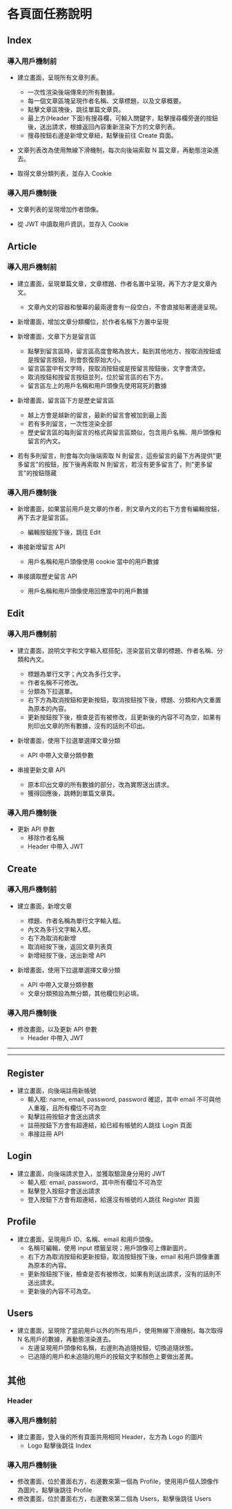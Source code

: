 # 各頁面任務說明

## Index

### 導入用戶機制前

* 建立畫面，呈現所有文章列表。
   * 一次性渲染後端傳來的所有數據。
   * 每一個文章區塊呈現作者名稱、文章標題，以及文章概要。
   * 點擊文章區塊後，跳往單篇文章頁。
   * 最上方(Header 下面)有搜尋欄，可輸入關鍵字，點擊搜尋欄旁邊的按鈕後，送出請求，根據返回內容重新渲染下方的文章列表。   
   * 搜尋按鈕右邊是新增文章紐，點擊後前往 Create 頁面。
 
* 文章列表改為使用無線下滑機制，每次向後端索取 N 篇文章，再動態渲染進去。
  
* 取得文章分類列表，並存入 Cookie

### 導入用戶機制後

* 文章列表的呈現增加作者頭像。

* 從 JWT 中讀取用戶資訊，並存入 Cookie
  
## Article

### 導入用戶機制前

* 建立畫面，呈現單篇文章，文章標題、作者名置中呈現，再下方才是文章內文。
   * 文章內文的容器和螢幕的最兩邊會有一段空白，不會直接貼著邊邊呈現。
 
* 新增畫面，增加文章分類欄位，於作者名稱下方置中呈現

* 新增畫面，文章下方是留言區
   * 點擊到留言區時，留言區高度會略為放大，點到其他地方、按取消按鈕或是按留言按鈕，則會恢復原始大小。
   * 留言區當中有文字時，按取消按鈕或是按留言按鈕後，文字會清空。
   * 取消按鈕和按留言按鈕並列，位於留言區的右下方。
   * 留言區左上的用戶名稱和用戶頭像先使用寫死的數據

* 新增畫面，留言區下方是歷史留言區
   * 越上方會是越新的留言，最新的留言會被加到最上面
   * 若有多則留言，一次性渲染全部
   * 歷史留言區的每則留言的格式與留言區類似，包含用戶名稱、用戶頭像和留言的內文。
 
* 若有多則留言，則會每次向後端索取 N 則留言，這些留言的最下方再提供"更多留言"的按鈕，按下後再索取 N 則留言，若沒有更多留言了，則"更多留言"的按鈕隱藏

### 導入用戶機制後

* 新增畫面，如果當前用戶是文章的作者，則文章內文的右下方會有編輯按鈕，再下去才是留言區。
   * 編輯按鈕按下後，跳往 Edit
     
* 串接新增留言 API
   * 用戶名稱和用戶頭像使用 cookie 當中的用戶數據

* 串接讀取歷史留言 API   
   * 用戶名稱和用戶頭像使用回應當中的用戶數據

## Edit

### 導入用戶機制前

* 建立畫面，說明文字和文字輸入框搭配，渲染當前文章的標題、作者名稱、分類和內文。
    * 標題為單行文字；內文為多行文字。
    * 作者名稱不可修改。
    * 分類為下拉選單。
    * 右下方為取消按鈕和更新按鈕，取消按鈕按下後，標題、分類和內文重置為原本的內容。
    * 更新按鈕按下後，檢查是否有被修改，且更新後的內容不可為空，如果有則印出文章的所有數據，沒有的話則不印出。

* 新增畫面，使用下拉選單選擇文章分類
  * API 中帶入文章分類參數

* 串接更新文章 API
    * 原本印出文章的所有數據的部分，改為實際送出請求。
    * 獲得回應後，跳轉到單篇文章頁。

### 導入用戶機制後

* 更新 API 參數
    * 移除作者名稱
    * Header 中帶入 JWT

## Create

### 導入用戶機制前

* 建立畫面，新增文章
   * 標題、作者名稱為單行文字輸入框。
   * 內文為多行文字輸入框。
   * 右下為取消和新增
   * 取消紐按下後，返回文章列表頁
   * 新增紐按下後，送出新增 API

* 新增畫面，使用下拉選單選擇文章分類
  * API 中帶入文章分類參數
  * 文章分類預設為無分類，其他欄位則必填。
  
### 導入用戶機制後

* 修改畫面，以及更新 API 參數
   * Header 中帶入 JWT

---
---

## Register

* 建立畫面，向後端註冊新帳號
   * 輸入框: name, email, password, password 確認，其中 email 不可與他人重複，且所有欄位不可為空
   * 點擊註冊按鈕才會送出請求
   * 註冊按鈕下方會有超連結，給已經有帳號的人跳往 Login 頁面
   * 串接註冊 API

## Login

* 建立畫面，向後端請求登入，並獲取驗證身分用的 JWT
   * 輸入框: email, password，其中所有欄位不可為空
   * 點擊登入按鈕才會送出請求
   * 登入按鈕下方會有超連結，給還沒有帳號的人跳往 Register 頁面

## Profile

* 建立畫面，呈現用戶 ID、名稱、email 和用戶頭像。
   * 名稱可編輯，使用 input 標籤呈現；用戶頭像可上傳新圖片。
   * 右下方為取消按鈕和更新按鈕，取消按鈕按下後，email 和用戶頭像重置為原本的內容。
   * 更新按鈕按下後，檢查是否有被修改，如果有則送出請求，沒有的話則不送出請求。
   * 更新後的內容不可為空。

## Users

* 建立畫面，呈現除了當前用戶以外的所有用戶，使用無線下滑機制，每次取得 N 名用戶的數據，再動態渲染進去。
   * 左邊呈現用戶頭像和名稱，右邊則為追隨按鈕，切換追隨狀態。
   * 已追隨的用戶和未追隨的用戶的按鈕文字和顏色上要做出差異。

## 其他

### Header

### 導入用戶機制前

* 建立畫面，登入後的所有頁面共用相同 Header，左方為 Logo 的圖片
   * Logo 點擊後跳往 Index

### 導入用戶機制後

* 修改畫面，位於畫面右方，右邊數來第一個為 Profile，使用用戶個人頭像作為圖片，點擊後跳往 Profile
* 修改畫面，位於畫面右方，右邊數來第二個為 Users，點擊後跳往 Users
